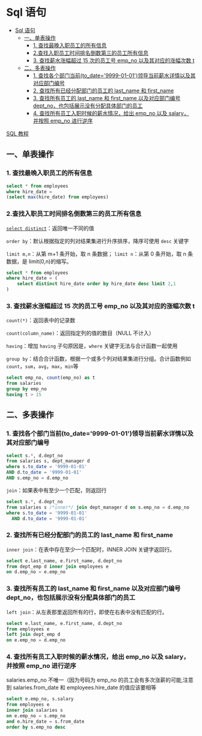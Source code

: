 # Sql 语句

<!-- TOC -->

- [Sql 语句](#sql-语句)
  - [一、单表操作](#一单表操作)
    - [1. 查找最晚入职员工的所有信息](#1-查找最晚入职员工的所有信息)
    - [2.查找入职员工时间排名倒数第三的员工所有信息](#2查找入职员工时间排名倒数第三的员工所有信息)
    - [3. 查找薪水涨幅超过 15 次的员工号 emp_no 以及其对应的涨幅次数 t](#3-查找薪水涨幅超过-15-次的员工号-emp_no-以及其对应的涨幅次数-t)
  - [二、多表操作](#二多表操作)
    - [1. 查找各个部门当前(to_date='9999-01-01')领导当前薪水详情以及其对应部门编号](#1-查找各个部门当前to_date9999-01-01领导当前薪水详情以及其对应部门编号)
    - [2. 查找所有已经分配部门的员工的 last_name 和 first_name](#2-查找所有已经分配部门的员工的-last_name-和-first_name)
    - [3. 查找所有员工的 last_name 和 first_name 以及对应部门编号 dept_no，也包括展示没有分配具体部门的员工](#3-查找所有员工的-last_name-和-first_name-以及对应部门编号-dept_no也包括展示没有分配具体部门的员工)
    - [4. 查找所有员工入职时候的薪水情况，给出 emp_no 以及 salary， 并按照 emp_no 进行逆序](#4-查找所有员工入职时候的薪水情况给出-emp_no-以及-salary-并按照-emp_no-进行逆序)

<!-- /TOC -->

[SQL 教程](http://www.w3school.com.cn/sql/index.asp)

## 一、单表操作

### 1. 查找最晚入职员工的所有信息

```sql
select * from employees
where hire_date =
(select max(hire_date) from employees)
```

### 2.查找入职员工时间排名倒数第三的员工所有信息

[`select distinct`](http://www.w3school.com.cn/sql/sql_distinct.asp)：返回唯一不同的值

`order by`：默认根据指定的列对结果集进行升序排序，降序可使用 `desc` 关键字

`limit m,n`：从第 m+1 条开始，取 n 条数据；
`limit n`：从第 0 条开始，取 n 条数据，是 limit(0,n)的缩写。

```sql
select * from employees
where hire_date = (
    select distinct hire_date order by hire_date desc limit 2,1
)
```

### 3. 查找薪水涨幅超过 15 次的员工号 emp_no 以及其对应的涨幅次数 t

`count(*)`：返回表中的记录数

`count(column_name)`：返回指定列的值的数目（NULL 不计入）

`having`：增加 `having` 子句原因是，`where` 关键字无法与合计函数一起使用

`group by`：结合合计函数，根据一个或多个列对结果集进行分组。合计函数例如`count`，`sum`，`avg`，`max`，`min`等

```sql
select emp_no, count(emp_no) as t
from salaries
group by emp_no
having t > 15
```

## 二、多表操作

### 1. 查找各个部门当前(to_date='9999-01-01')领导当前薪水详情以及其对应部门编号

```sql
select s.*, d.dept_no
from salaries s, dept_manager d
where s.to_date = '9999-01-01'
AND d.to_date = '9999-01-01'
AND s.emp_no = d.emp_no
```

`join`：如果表中有至少一个匹配，则返回行

```sql
select s.*, d.dept_no
from salaries s /*inner*/ join dept_manager d on s.emp_no = d.emp_no
where s.to_date = '9999-01-01'
  AND d.to_date = '9999-01-01'
```

### 2. 查找所有已经分配部门的员工的 last_name 和 first_name

`inner join`：在表中存在至少一个匹配时，INNER JOIN 关键字返回行。

```sql
select e.last_name, e.first_name, d.dept_no
from dept_emp d inner join employees e
on d.emp_no = e.emp_no
```

### 3. 查找所有员工的 last_name 和 first_name 以及对应部门编号 dept_no，也包括展示没有分配具体部门的员工

`left join`：从左表那里返回所有的行，即使在右表中没有匹配的行。

```sql
select e.last_name, e.first_name, d.dept_no
from employees e
left join dept_emp d
on e.emp_no = d.emp_no
```

### 4. 查找所有员工入职时候的薪水情况，给出 emp_no 以及 salary， 并按照 emp_no 进行逆序

salaries.emp_no 不唯一（因为号码为 emp_no 的员工会有多次涨薪的可能,注意到 salaries.from_date 和 employees.hire_date 的值应该要相等

```sql
select e.emp_no, s.salary
from employees e
inner join salaries s
on e.emp_no = s.emp_no
and e.hire_date = s.from_date
order by s.emp_no desc
```
